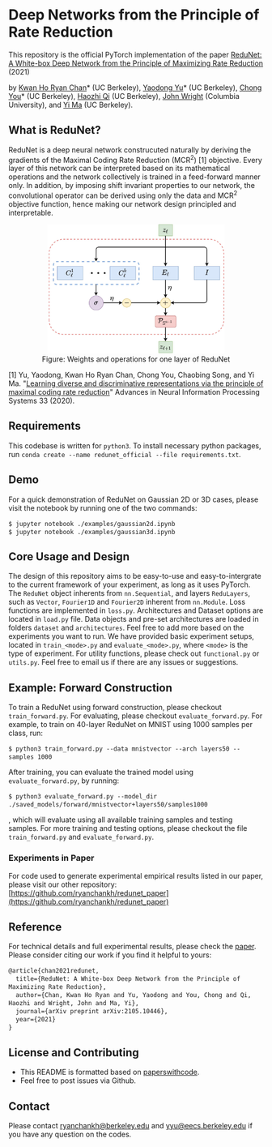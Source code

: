 # Deep Networks from the Principle of Rate Reduction
This repository is the official PyTorch implementation of the paper [ReduNet: A White-box Deep Network from the Principle of Maximizing Rate Reduction](https://arxiv.org/abs/2105.10446) (2021) 

by [Kwan Ho Ryan Chan](https://ryanchankh.github.io)* (UC Berkeley), [Yaodong Yu](https://yaodongyu.github.io/)* (UC Berkeley), [Chong You](https://sites.google.com/view/cyou)* (UC Berkeley), [Haozhi Qi](https://haozhi.io/) (UC Berkeley), [John Wright](http://www.columbia.edu/~jw2966/) (Columbia University), and [Yi Ma](http://people.eecs.berkeley.edu/~yima/) (UC Berkeley). 

<!-- For the NumPy version of ReduNet, please go checkout: [https://github.com/ryanchankh/redunet_paper](https://github.com/ryanchankh/redunet_paper) -->

## What is ReduNet?
ReduNet is a deep neural network construcuted naturally by deriving the gradients of the Maximal Coding Rate Reduction (MCR<sup>2</sup>) [1] objective. Every layer of this network can be interpreted based on its mathematical operations and the network collectively is trained in a feed-forward manner only. In addition, by imposing shift invariant properties to our network, the convolutional operator can be derived using only the data and MCR<sup>2</sup> objective function, hence making our network design principled and interpretable. 

<p align="center">
    <img src="images/arch-redunet.jpg" width="350"\><br>
	Figure: Weights and operations for one layer of ReduNet
</p>
<p align="center">

[1] Yu, Yaodong, Kwan Ho Ryan Chan, Chong You, Chaobing Song, and Yi Ma. "[Learning diverse and discriminative representations via the principle of maximal coding rate reduction](https://proceedings.neurips.cc/paper/2020/file/6ad4174eba19ecb5fed17411a34ff5e6-Paper.pdf)" Advances in Neural Information Processing Systems 33 (2020). 

## Requirements
This codebase is written for `python3`. To install necessary python packages, run `conda create --name redunet_official --file requirements.txt`.

## Demo
For a quick demonstration of ReduNet on Gaussian 2D or 3D cases, please visit the notebook by running one of the two commands: 

```
$ jupyter notebook ./examples/gaussian2d.ipynb
$ jupyter notebook ./examples/gaussian3d.ipynb
```

## Core Usage and Design
The design of this repository aims to be easy-to-use and easy-to-intergrate to the current framework of your experiment, as long as it uses PyTorch. The `ReduNet` object inherents from `nn.Sequential`, and layers `ReduLayers`, such as `Vector`, `Fourier1D` and `Fourier2D` inherent from `nn.Module`. Loss functions are implemented in `loss.py`. Architectures and Dataset options are located in `load.py` file. Data objects and pre-set architectures are loaded in folders `dataset` and `architectures`. Feel free to add more based on the experiments you want to run. We have provided basic experiment setups, located in `train_<mode>.py` and `evaluate_<mode>.py`, where `<mode>` is the type of experiment. For utility functions, please check out `functional.py` or `utils.py`. Feel free to email us if there are any issues or suggestions. 


## Example: Forward Construction
To train a ReduNet using forward construction, please checkout `train_forward.py`. For evaluating, please checkout `evaluate_forward.py`. For example, to train on 40-layer ReduNet on MNIST using 1000 samples per class, run:

```
$ python3 train_forward.py --data mnistvector --arch layers50 --samples 1000
```
After training, you can evaluate the trained model using `evaluate_forward.py`, by running:

```
$ python3 evaluate_forward.py --model_dir ./saved_models/forward/mnistvector+layers50/samples1000 
```
, which will evaluate using all available training samples and testing samples. For more training and testing options, please checkout the file `train_forward.py` and `evaluate_forward.py`.

### Experiments in Paper
For code used to generate experimental empirical results listed in our paper, please visit our other repository: [https://github.com/ryanchankh/redunet_paper](https://github.com/ryanchankh/redunet_paper)

## Reference
For technical details and full experimental results, please check the [paper](https://arxiv.org/abs/2105.10446). Please consider citing our work if you find it helpful to yours:

```
@article{chan2021redunet,
  title={ReduNet: A White-box Deep Network from the Principle of Maximizing Rate Reduction},
  author={Chan, Kwan Ho Ryan and Yu, Yaodong and You, Chong and Qi, Haozhi and Wright, John and Ma, Yi},
  journal={arXiv preprint arXiv:2105.10446},
  year={2021}
}
```

## License and Contributing
- This README is formatted based on [paperswithcode](https://github.com/paperswithcode/releasing-research-code).
- Feel free to post issues via Github. 

## Contact
Please contact [ryanchankh@berkeley.edu](ryanchankh@berkeley.edu) and [yyu@eecs.berkeley.edu](yyu@eecs.berkeley.edu) if you have any question on the codes.
